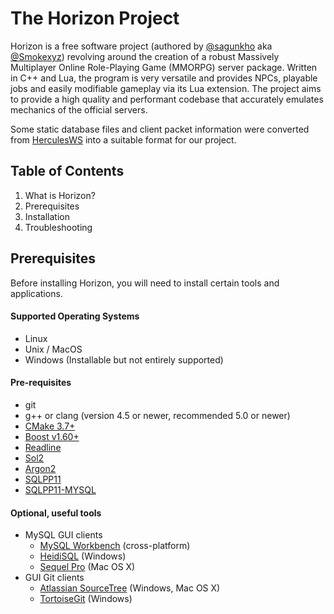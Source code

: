 

# The Horizon Project
Horizon is a free software project (authored by [@sagunkho](https://gitlab.com/sagunkho) aka [@Smokexyz](https://gitlab.com/Smokexyz)) revolving around the
creation of a robust Massively Multiplayer Online Role-Playing Game (MMORPG)
server package. Written in C++ and Lua, the program is very versatile and provides NPCs, playable jobs and easily modifiable gameplay via its Lua extension. The project aims to provide a high quality and performant codebase that accurately emulates mechanics of the official servers.

Some static database files and client packet information were converted from [HerculesWS](https://github.com/HerculesWS/Hercules) into a suitable format for our project.

Table of Contents
---------
1. What is Horizon?
2. Prerequisites
3. Installation
4. Troubleshooting

Prerequisites
-------------
Before installing Horizon, you will need to install certain tools and applications.

#### Supported Operating Systems
- Linux
- Unix / MacOS
- Windows (Installable but not entirely supported)

#### Pre-requisites
  - git
  - g++ or clang (version 4.5 or newer, recommended 5.0 or newer)
  - [CMake 3.7+](https://cmake.org/)
  - [Boost v1.60+](https://www.boost.org/)
  - [Readline](https://tiswww.case.edu/php/chet/readline/rltop.html)
  - [Sol2](https://github.com/ThePhD/sol2)
  - [Argon2](https://github.com/P-H-C/phc-winner-argon2)
  - [SQLPP11](https://github.com/rbock/sqlpp11) 
  - [SQLPP11-MYSQL](https://github.com/rbock/sqlpp11-connector-mysql)

#### Optional, useful tools
  - MySQL GUI clients
    - [MySQL Workbench](http://www.mysql.com/downloads/workbench/) (cross-platform)
    - [HeidiSQL](http://www.heidisql.com/) (Windows)
    - [Sequel Pro](http://www.sequelpro.com/) (Mac OS X)
  - GUI Git clients
    - [Atlassian SourceTree](https://www.sourcetreeapp.com/) (Windows, Mac OS X)
    - [TortoiseGit](https://tortoisegit.org/) (Windows)

